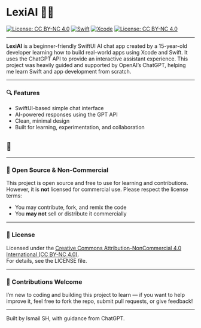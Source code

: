 # LexiAI 🧠💬
[![License: CC BY-NC 4.0](https://img.shields.io/badge/License-CC_BY--NC_4.0-lightgrey.svg)](https://creativecommons.org/licenses/by-nc/4.0/)
[![Swift](https://img.shields.io/badge/Swift-5.7-orange?logo=swift)](https://swift.org)
[![Xcode](https://img.shields.io/badge/Xcode-14-blue?logo=xcode)](https://developer.apple.com/xcode/)
[![License: CC BY-NC 4.0](https://img.shields.io/badge/License-CC_BY--NC_4.0-lightgrey)](https://creativecommons.org/licenses/by-nc/4.0/)

---

**LexiAI** is a beginner-friendly SwiftUI AI chat app created by a 15-year-old developer learning how to build real-world apps using Xcode and Swift. It uses the ChatGPT API to provide an interactive assistant experience. This project was heavily guided and supported by OpenAI’s ChatGPT, helping me learn Swift and app development from scratch.

---

### 🔍 Features
- SwiftUI-based simple chat interface  
- AI-powered responses using the GPT API  
- Clean, minimal design  
- Built for learning, experimentation, and collaboration

## 📸 
---

### 🙌 Open Source & Non-Commercial  
This project is open source and free to use for learning and contributions. However, it is **not** licensed for commercial use. Please respect the license terms:  
- You may contribute, fork, and remix the code  
- You **may not** sell or distribute it commercially

---

### 📜 License  
Licensed under the [Creative Commons Attribution-NonCommercial 4.0 International (CC BY-NC 4.0)](https://creativecommons.org/licenses/by-nc/4.0/).  
For details, see the LICENSE file.

---

### 🤝 Contributions Welcome  
I’m new to coding and building this project to learn — if you want to help improve it, feel free to fork the repo, submit pull requests, or give feedback!

---

Built by Ismail SH, with guidance from ChatGPT.
